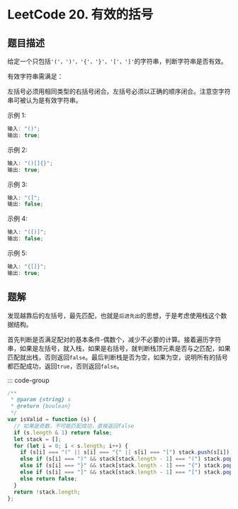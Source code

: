 # LeetCode 20. 有效的括号 <Badge type="tip" text="简单" />

## 题目描述

给定一个只包括`'('，')'，'{'，'}'，'['，']'`的字符串，判断字符串是否有效。

有效字符串需满足：

左括号必须用相同类型的右括号闭合。左括号必须以正确的顺序闭合。注意空字符串可被认为是有效字符串。

示例 1:

```javascript
输入: "()";
输出: true;
```

示例 2:

```javascript
输入: "()[]{}";
输出: true;
```

示例 3:

```javascript
输入: "(]";
输出: false;
```

示例 4:

```javascript
输入: "([)]";
输出: false;
```

示例 5:

```javascript
输入: "{[]}";
输出: true;
```

## 题解

发现越靠后的左括号，最先匹配，也就是`后进先出`的思想，于是考虑使用栈这个数据结构。

首先判断是否满足配对的基本条件-偶数个，减少不必要的计算。接着遍历字符串，如果是左括号，就入栈，如果是右括号，就判断栈顶元素是否与之匹配，如果匹配就出栈，否则返回`false`。最后判断栈是否为空，如果为空，说明所有的括号都匹配成功，返回`true`，否则返回`false`。

::: code-group

```javascript
/**
 * @param {string} s
 * @return {boolean}
 */
var isValid = function (s) {
  // 如果是奇数，不可能匹配成功，直接返回false
  if (s.length & 1) return false;
  let stack = [];
  for (let i = 0; i < s.length; i++) {
    if (s[i] === "(" || s[i] === "{" || s[i] === "[") stack.push(s[i]);
    else if (s[i] === ")" && stack[stack.length - 1] === "(") stack.pop();
    else if (s[i] === "}" && stack[stack.length - 1] === "{") stack.pop();
    else if (s[i] === "]" && stack[stack.length - 1] === "[") stack.pop();
    else return false;
  }
  return !stack.length;
};
```

